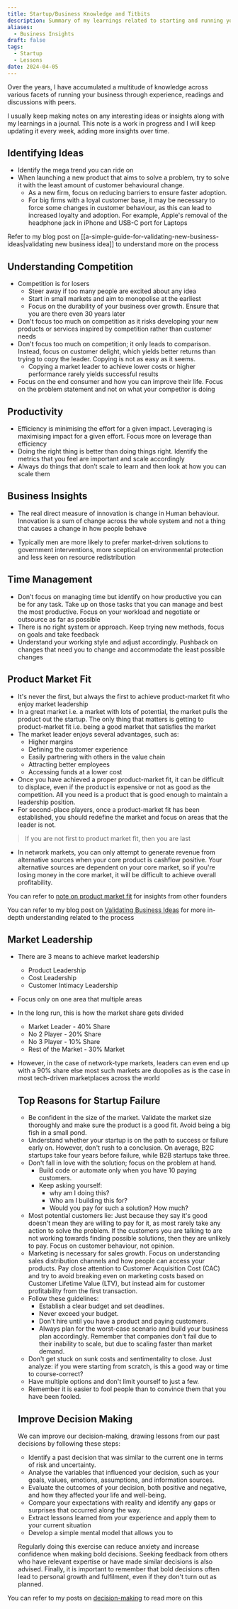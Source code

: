 ```yaml
---
title: Startup/Business Knowledge and Titbits
description: Summary of my learnings related to starting and running your own business
aliases:
  - Business Insights
draft: false
tags:
  - Startup
  - Lessons
date: 2024-04-05
---
```

Over the years, I have accumulated a multitude of knowledge across various facets of running your business through experience, readings and discussions with peers.

I usually keep making notes on any interesting ideas or insights along with my learnings in a journal. This note is a work in progress and I will keep updating it every week, adding more insights over time.

## Identifying Ideas

- Identify the mega trend you can ride on
- When launching a new product that aims to solve a problem, try to solve it with the least amount of customer behavioural change.
  - As a new firm, focus on reducing barriers to ensure faster adoption.
  - For big firms with a loyal customer base, it may be necessary to force some changes in customer behaviour, as this can lead to increased loyalty and adoption. For example, Apple's removal of the headphone jack in iPhone and USB-C port for Laptops

Refer to my blog post on  [[a-simple-guide-for-validating-new-business-ideas|validating new business idea]] to understand more on the process
## Understanding Competition

- Competition is for losers
  - Steer away if too many people are excited about any idea
  - Start in small markets and aim to monopolise at the earliest
  - Focus on the durability of your business over growth. Ensure that you are there even 30 years later
- Don't focus too much on competition as it risks developing your new products or services inspired by competition rather than customer needs
- Don't focus too much on competition; it only leads to comparison. Instead, focus on customer delight, which yields better returns than trying to copy the leader. Copying is not as easy as it seems.
  - Copying a market leader to achieve lower costs or higher performance rarely yields successful results
- Focus on the end consumer and how you can improve their life. Focus on the problem statement and not on what your competitor is doing

## Productivity

- Efficiency is minimising the effort for a given impact. Leveraging is maximising impact for a given effort. Focus more on leverage than efficiency
- Doing the right thing is better than doing things right. Identify the metrics that you feel are important and scale accordingly
- Always do things that don’t scale to learn and then look at how you can scale them

## Business Insights

- The real direct measure of innovation is change in Human behaviour. Innovation is a sum of change across the whole system and not a thing that causes a change in how people behave

- Typically men are more likely to prefer market-driven solutions to government interventions, more sceptical on environmental protection and less keen on resource redistribution

## Time Management

- Don’t focus on managing time but identify on how productive you can be for any task. Take up on those tasks that you can manage and best the most productive. Focus on your workload and negotiate or outsource as far as possible
- There is no right system or approach. Keep trying new methods, focus on goals and take feedback
- Understand your working style and adjust accordingly. Pushback on changes that need you to change and accommodate the least possible changes

## Product Market Fit

- It's never the first, but always the first to achieve product-market fit who enjoy market leadership
- In a great market i.e. a market with lots of potential, the market pulls the product out the startup. The only thing that matters is getting to product-market fit i.e. being a good market that satisfies the market
- The market leader enjoys several advantages, such as:
  - Higher margins
  - Defining the customer experience
  - Easily partnering with others in the value chain
  - Attracting better employees
  - Accessing funds at a lower cost
- Once you have achieved a proper product-market fit, it can be difficult to displace, even if the product is expensive or not as good as the competition. All you need is a product that is good enough to maintain a leadership position.
- For second-place players, once a product-market fit has been established, you should redefine the market and focus on areas that the leader is not.

> If you are not first to product market fit, then you are last

- In network markets, you can only attempt to generate revenue from alternative sources when your core product is cashflow positive. Your alternative sources are dependent on your core market, so if you're losing money in the core market, it will be difficult to achieve overall profitability.

You can refer to [note on product market fit](/journal/product-market-fit) for insights from other founders

You can refer to my blog post on [Validating Business Ideas](https://kiranbrahma.com/blog//a-simple-guide-for-validating-new-business-ideas) for more in-depth understanding related to the process

## Market Leadership

- There are 3 means to achieve market leadership

  - Product Leadership
  - Cost Leadership
  - Customer Intimacy Leadership

- Focus only on one area that multiple areas

- In the long run, this is how the market share gets divided

  - Market Leader - 40% Share
  - No 2 Player - 20% Share
  - No 3 Player - 10% Share
  - Rest of the Market - 30% Market

- However, in the case of network-type markets, leaders can even end up with a 90% share else most such markets are duopolies as is the case in most tech-driven marketplaces across the world

  ## Top Reasons for Startup Failure

  - Be confident in the size of the market. Validate the market size thoroughly and make sure the product is a good fit. Avoid being a big fish in a small pond.
  - Understand whether your startup is on the path to success or failure early on. However, don't rush to a conclusion. On average, B2C startups take four years before failure, while B2B startups take three.
  - Don't fall in love with the solution; focus on the problem at hand.
    - Build code or automate only when you have 10 paying customers.
    - Keep asking yourself:
      - why am I doing this?
      - Who am I building this for?
      - Would you pay for such a solution? How much?
  - Most potential customers lie: Just because they say it's good doesn't mean they are willing to pay for it, as most rarely take any action to solve the problem. If the customers you are talking to are not working towards finding possible solutions, then they are unlikely to pay. Focus on customer behaviour, not opinion.
  - Marketing is necessary for sales growth. Focus on understanding sales distribution channels and how people can access your products. Pay close attention to Customer Acquisition Cost (CAC) and try to avoid breaking even on marketing costs based on Customer Lifetime Value (LTV), but instead aim for customer profitability from the first transaction.
  - Follow these guidelines:
    - Establish a clear budget and set deadlines.
    - Never exceed your budget.
    - Don't hire until you have a product and paying customers.
    - Always plan for the worst-case scenario and build your business plan accordingly. Remember that companies don't fail due to their inability to scale, but due to scaling faster than market demand.
  - Don't get stuck on sunk costs and sentimentality to close. Just analyze: if you were starting from scratch, is this a good way or time to course-correct?
  - Have multiple options and don't limit yourself to just a few.
  - Remember it is easier to fool people than to convince them that you have been fooled.

  
  ## Improve Decision Making

  We can improve our decision-making, drawing lessons from our past decisions by following these steps:

  - Identify a past decision that was similar to the current one in terms of risk and uncertainty.
  - Analyse the variables that influenced your decision, such as your goals, values, emotions, assumptions, and information sources.
  - Evaluate the outcomes of your decision, both positive and negative, and how they affected your life and well-being.
  - Compare your expectations with reality and identify any gaps or surprises that occurred along the way.
  - Extract lessons learned from your experience and apply them to your current situation
  - Develop a simple mental model that allows you to

  Regularly doing this exercise can reduce anxiety and increase confidence when making bold decisions. Seeking feedback from others who have relevant expertise or have made similar decisions is also advised. Finally, it is important to remember that bold decisions often lead to personal growth and fulfilment, even if they don't turn out as planned.

You can refer to my posts on [decision-making](/tags/Decision-Making) to read more on this

